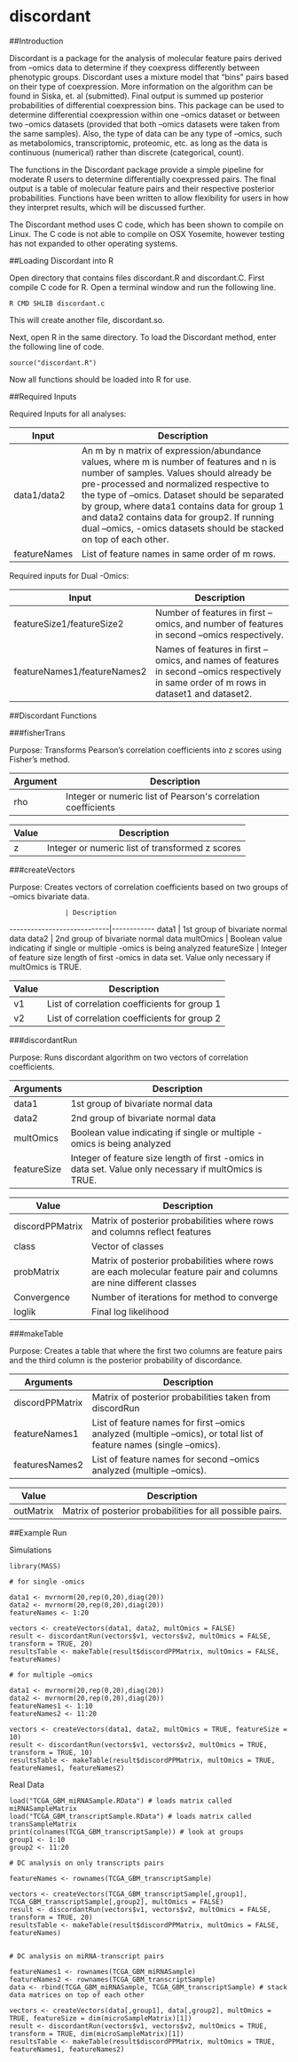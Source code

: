 # discordant

##Introduction

Discordant is a package for the analysis of molecular feature pairs derived from –omics data to determine if they coexpress differently between phenotypic groups. Discordant uses a mixture model that “bins” pairs based on their type of coexpression. More information on the algorithm can be found in Siska, et. al (submitted). Final output is summed up posterior
probabilities of differential coexpression bins. This package can be used to determine differential coexpression within one –omics dataset or between two –omics datasets (provided that both –omics datasets were taken from the same samples). Also, the type of data can be any type of –omics, such as metabolomics, transcriptomic, proteomic, etc. as long as the data
is continuous (numerical) rather than discrete (categorical, count).

The functions in the Discordant package provide a simple pipeline for moderate R users to determine differentially coexpressed pairs. The final output is a table of molecular feature pairs and their respective posterior probabilities. Functions have been written to allow flexibility for users in how they interpret results, which will be discussed further.

The Discordant method uses C code, which has been shown to compile on Linux. The C code is not able to compile on OSX Yosemite, however testing has not expanded to other operating systems.

##Loading Discordant into R

Open directory that contains files discordant.R and discordant.C. First compile C code for R. Open a terminal window and run the following line.

```
R CMD SHLIB discordant.c
```

This will create another file, discordant.so.

Next, open R in the same directory. To load the Discordant method, enter the following line of code.

```
source("discordant.R")
```

Now all functions should be loaded into R for use.

##Required Inputs

Required Inputs for all analyses:

Input                       | Description
----------------------------|------------
data1/data2                 | An m by n matrix of expression/abundance values, where m is number of features and n is number of samples. Values should already be pre-processed and normalized respective to the type of –omics. Dataset should be separated by group, where data1 contains data for group 1 and data2 contains data for group2. If running dual –omics, -omics datasets should be stacked on top of each other.
featureNames                | List of feature names in same order of m rows.

Required inputs for Dual -Omics:

Input                       | Description
----------------------------|------------
featureSize1/featureSize2   | Number of features in first –omics, and number of features in second –omics respectively.
featureNames1/featureNames2 | Names of features in first –omics, and names of features in second –omics respectively in same order of m rows in dataset1 and dataset2.

##Discordant Functions

###fisherTrans

Purpose: Transforms Pearson’s correlation coefficients into z scores using Fisher’s method.


Argument        | Description
----------------|---------------------
rho             | Integer or numeric list of Pearson's correlation coefficients

Value           | Description
----------------|-------------------
z       | Integer or numeric list of transformed z scores

###createVectors

Purpose: Creates vectors of correlation coefficients based on two groups of –omics bivariate data.

                  | Description
----------------------------|------------
data1                       | 1st group of bivariate normal data
data2                       | 2nd group of bivariate normal data
multOmics	            | Boolean value indicating if single or multiple -omics is being analyzed
featureSize	            | Integer of feature size length of first -omics in data set. Value only necessary if multOmics is TRUE.

Value                       | Description
----------------------------|------------
v1                          | List of correlation coefficients for group 1
v2                          | List of correlation coefficients for group 2

###discordantRun

Purpose: Runs discordant algorithm on two vectors of correlation coefficients.

Arguments                   | Description
----------------------------|------------
data1                       | 1st group of bivariate normal data
data2                       | 2nd group of bivariate normal data
multOmics                   | Boolean value indicating if single or multiple -omics is being analyzed
featureSize                 | Integer of feature size length of first -omics in data set. Value only necessary if multOmics is TRUE.

Value                       | Description
----------------------------|------------
discordPPMatrix             | Matrix of posterior probabilities where rows and columns reflect features
class                       | Vector of classes
probMatrix                  | Matrix of posterior probabilities where rows are each molecular feature pair and columns are nine different classes
Convergence                 | Number of iterations for method to converge
loglik                      | Final log likelihood

###makeTable

Purpose: Creates a table that where the first two columns are feature pairs and the third column is the posterior probability of discordance.

Arguments                   | Description
----------------------------|------------
discordPPMatrix             | Matrix of posterior probabilities taken from discordRun
featureNames1               | List of feature names for first –omics analyzed (multiple –omics), or total list of feature names (single –omics).
featuresNames2              |List of feature names for second –omics analyzed (multiple –omics).

Value                       | Description
----------------------------|------------
outMatrix                   | Matrix of posterior probabilities for all possible pairs.

##Example Run

Simulations

```
library(MASS)

# for single -omics

data1 <- mvrnorm(20,rep(0,20),diag(20))
data2 <- mvrnorm(20,rep(0,20),diag(20))
featureNames <- 1:20

vectors <- createVectors(data1, data2, multOmics = FALSE)
result <- discordantRun(vectors$v1, vectors$v2, multOmics = FALSE, transform = TRUE, 20)
resultsTable <- makeTable(result$discordPPMatrix, multOmics = FALSE, featureNames)

# for multiple –omics

data1 <- mvrnorm(20,rep(0,20),diag(20))
data2 <- mvrnorm(20,rep(0,20),diag(20))
featureNames1 <- 1:10
featureNames2 <- 11:20

vectors <- createVectors(data1, data2, multOmics = TRUE, featureSize = 10)
result <- discordantRun(vectors$v1, vectors$v2, multOmics = TRUE, transform = TRUE, 10)
resultsTable <- makeTable(result$discordPPMatrix, multOmics = TRUE, featureNames1, featureNames2)
```

Real Data

```
load("TCGA_GBM_miRNASample.RData") # loads matrix called miRNASampleMatrix
load("TCGA_GBM_transcriptSample.RData") # loads matrix called transSampleMatrix
print(colnames(TCGA_GBM_transcriptSample)) # look at groups
group1 <- 1:10
group2 <- 11:20

# DC analysis on only transcripts pairs

featureNames <- rownames(TCGA_GBM_transcriptSample)

vectors <- createVectors(TCGA_GBM_transcriptSample[,group1], TCGA_GBM_transcriptSample[,group2], multOmics = FALSE)
result <- discordantRun(vectors$v1, vectors$v2, multOmics = FALSE, transform = TRUE, 20)
resultsTable <- makeTable(result$discordPPMatrix, multOmics = FALSE, featureNames)


# DC analysis on miRNA-transcript pairs

featureNames1 <- rownames(TCGA_GBM_miRNASample)
featureNames2 <- rownames(TCGA_GBM_transcriptSample)
data <- rbind(TCGA_GBM_miRNASample, TCGA_GBM_transcriptSample) # stack data matrices on top of each other

vectors <- createVectors(data[,group1], data[,group2], multOmics = TRUE, featureSize = dim(microSampleMatrix)[1])
result <- discordantRun(vectors$v1, vectors$v2, multOmics = TRUE, transform = TRUE, dim(microSampleMatrix)[1])
resultsTable <- makeTable(result$discordPPMatrix, multOmics = TRUE, featureNames1, featureNames2)
